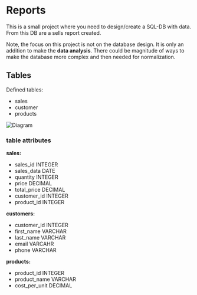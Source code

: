 # Reports

This is a small project where you need to design/create a SQL-DB with data. From this DB are a sells report created.

Note, the focus on this project is not on the database design. It is only an addition to make the **data analysis**. There could be magnitude of ways to make the database more complex and then needed for normalization.

## Tables
Defined tables:
- sales
- customer
- products

![Diagram](images/DB-diagram.png)

### table attributes
**sales:**
- sales_id INTEGER
- sales_data DATE
- quantity INTEGER
- price DECIMAL
- total_price DECIMAL
- customer_id INTEGER
- product_id INTEGER

**customers:**
- customer_id INTEGER
- first_name VARCHAR
- last_name VARCHAR
- email VARCAHR
- phone VARCHAR

**products:**
- product_id INTEGER
- product_name VARCHAR
- cost_per_unit DECIMAL